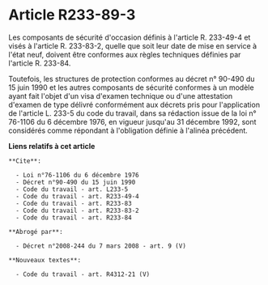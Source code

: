 # Article R233-89-3

Les composants de sécurité d'occasion définis à l'article R. 233-49-4 et visés à l'article R. 233-83-2, quelle que soit leur
date de mise en service à l'état neuf, doivent être conformes aux règles techniques définies par l'article R. 233-84.

Toutefois, les structures de protection conformes au décret n° 90-490 du 15 juin 1990 et les autres composants de sécurité
conformes à un modèle ayant fait l'objet d'un visa d'examen technique ou d'une attestation d'examen de type délivré
conformément aux décrets pris pour l'application de l'article L. 233-5 du code du travail, dans sa rédaction issue de la loi
n° 76-1106 du 6 décembre 1976, en vigueur jusqu'au 31 décembre 1992, sont considérés comme répondant à l'obligation définie à
l'alinéa précédent.

**Liens relatifs à cet article**

	**Cite**:

	  - Loi n°76-1106 du 6 décembre 1976
	  - Décret n°90-490 du 15 juin 1990
	  - Code du travail - art. L233-5
	  - Code du travail - art. R233-49-4
	  - Code du travail - art. R233-83
	  - Code du travail - art. R233-83-2
	  - Code du travail - art. R233-84

	**Abrogé par**:

	  - Décret n°2008-244 du 7 mars 2008 - art. 9 (V)

	**Nouveaux textes**:

	  - Code du travail - art. R4312-21 (V)
